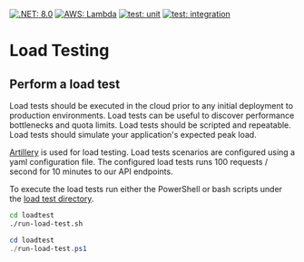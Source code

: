 [![.NET: 8.0](https://img.shields.io/badge/.NET-8.0-Green)](https://img.shields.io/badge/.NET-6.0-Green)
[![AWS: Lambda](https://img.shields.io/badge/AWS-Lambda-blueviolet)](https://img.shields.io/badge/AWS-Lambda-blueviolet)
[![test: unit](https://img.shields.io/badge/Test-Unit-blue)](https://img.shields.io/badge/Test-Unit-blue)
[![test: integration](https://img.shields.io/badge/Test-Integration-yellow)](https://img.shields.io/badge/Test-Integration-yellow)

# Load Testing

## Perform a load test
Load tests should be executed in the cloud prior to any initial deployment to production environments. Load tests can be useful to discover performance bottlenecks and quota limits. Load tests should be scripted and repeatable. Load tests should simulate your application's expected peak load. 

[Artillery](https://www.artillery.io/) is used for load testing. Load tests scenarios are configured using a yaml configuration file. The configured load tests runs 100 requests / second for 10 minutes to our API endpoints.

To execute the load tests run either the PowerShell or bash scripts under the [load test directory](./loadtest).

```bash
cd loadtest
./run-load-test.sh
```

```powershell
cd loadtest
./run-load-test.ps1
```